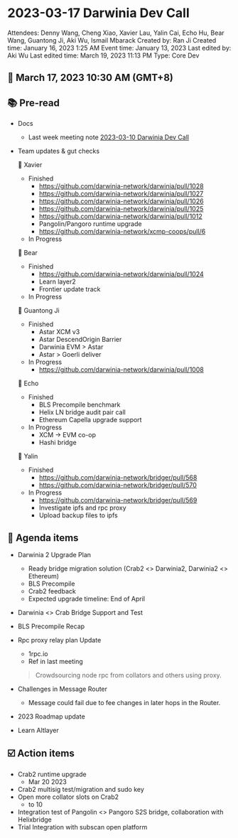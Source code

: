 # 2023-03-17 Darwinia Dev Call

Attendees: Denny Wang, Cheng Xiao, Xavier Lau, Yalin Cai, Echo Hu, Bear Wang, Guantong Ji, Aki Wu, Ismail Mbarack
Created by: Ran Ji
Created time: January 16, 2023 1:25 AM
Event time: January 13, 2023
Last edited by: Aki Wu
Last edited time: March 19, 2023 11:13 PM
Type: Core Dev

## 📅 March 17, 2023 10:30 AM (GMT+8)

## 📚 Pre-read

- Docs
    - Last week meeting note [2023-03-10 Darwinia Dev Call](2023-03-10%20Darwinia%20Dev%20Call%2064232d5fd54d4426b78029306cd58203.md)
- Team updates & gut checks
    
    🎯 Xavier
    
    - Finished
        - https://github.com/darwinia-network/darwinia/pull/1028
        - https://github.com/darwinia-network/darwinia/pull/1027
        - https://github.com/darwinia-network/darwinia/pull/1026
        - https://github.com/darwinia-network/darwinia/pull/1025
        - https://github.com/darwinia-network/darwinia/pull/1012
        - Pangolin/Pangoro runtime upgrade
        - https://github.com/darwinia-network/xcmp-coops/pull/6
    - In Progress
    
    🎯 Bear
    
    - Finished
        - https://github.com/darwinia-network/darwinia/pull/1024
        - Learn layer2
        - Frontier update track
    - In Progress
    
    🎯 Guantong Ji
    
    - Finished
        - Astar XCM v3
        - Astar DescendOrigin Barrier
        - Darwinia EVM > Astar
        - Astar > Goerli deliver
    - In Progress
        - https://github.com/darwinia-network/darwinia/pull/1008
    
    🎯 Echo
    
    - Finished
        - BLS Precompile benchmark
        - Helix LN bridge audit pair call
        - Ethereum Capella upgrade support
    - In Progress
        - XCM → EVM co-op
        - Hashi bridge
    
    🎯 Yalin
    
    - Finished
        - https://github.com/darwinia-network/bridger/pull/568
        - https://github.com/darwinia-network/bridger/pull/570
    - In Progress
        - https://github.com/darwinia-network/bridger/pull/569
        - Investigate ipfs and rpc proxy
        - Upload backup files to ipfs

## 💬 Agenda items

- Darwinia 2 Upgrade Plan
    - Ready bridge migration solution (Crab2 <> Darwinia2, Darwinia2 <> Ethereum)
    - BLS Precompile
    - Crab2 feedback
    - Expected upgrade timeline: End of April
- Darwinia <> Crab Bridge Support and Test
- BLS Precompile Recap
- Rpc proxy relay plan Update
    - 1rpc.io
    - Ref in last meeting
    
    > Crowdsourcing node rpc from collators and others using proxy.
    > 
- Challenges in Message Router
    - Message could fail due to fee changes in later hops in the Router.
- 2023 Roadmap update
- Learn Altlayer

## ☑️ Action items

- Crab2 runtime upgrade
    - Mar 20 2023
- Crab2 multisig test/migration and sudo key
- Open more collator slots on Crab2
    - to 10
- Integration test of Pangolin <> Pangoro S2S bridge, collaboration with Helixbridge
- Trial Integration with subscan open platform